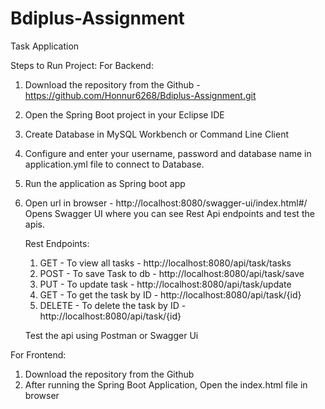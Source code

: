 # Bdiplus-Assignment

Task Application

Steps to Run Project: 
For Backend:
  1. Download the repository from the Github - https://github.com/Honnur6268/Bdiplus-Assignment.git
  2. Open the Spring Boot project in your Eclipse IDE
  3. Create Database in MySQL Workbench or Command Line Client
  4. Configure and enter your username, password and database name in application.yml file to connect to Database.
  5. Run the application as Spring boot app
  6. Open url in browser -
     http://localhost:8080/swagger-ui/index.html#/
     Opens Swagger UI where you can see Rest Api endpoints and test the apis.

     Rest Endpoints:
       1. GET -  To view all tasks   - http://localhost:8080/api/task/tasks
       2. POST - To save Task to db - http://localhost:8080/api/task/save
       3. PUT - To update task  - http://localhost:8080/api/task/update
       4. GET - To get the task by ID - http://localhost:8080/api/task/{id}
       5.  DELETE - To delete the task by ID - http://localhost:8080/api/task/{id}

     Test the api using Postman or Swagger Ui

For Frontend:
  1. Download the repository from the Github
  2. After running the Spring Boot Application, Open the index.html file in browser
